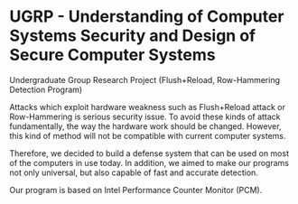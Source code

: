 # UGRP - Understanding of Computer Systems Security and Design of Secure Computer Systems
Undergraduate Group Research Project (Flush+Reload, Row-Hammering Detection Program)

Attacks which exploit hardware weakness such as Flush+Reload attack or Row-Hammering is serious security issue.
To avoid these kinds of attack fundamentally, the way the hardware work should be changed.
However, this kind of method will not be compatible with current computer systems.

Therefore, we decided to build a defense system that can be used on most of the computers in use today. In addition, we aimed to make our programs not only universal, but also capable of fast and accurate detection. 

Our program is based on Intel Performance Counter Monitor (PCM).

